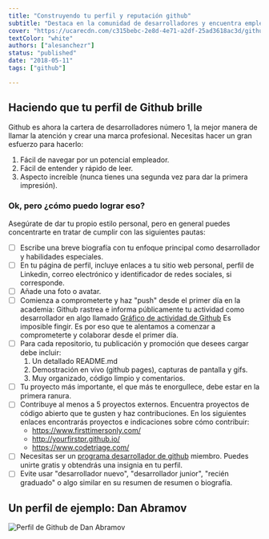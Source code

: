 ```yaml
---
title: "Construyendo tu perfil y reputación github"
subtitle: "Destaca en la comunidad de desarrolladores y encuentra empleos y oportunidades con una excelente presencia en línea"
cover: "https://ucarecdn.com/c315bebc-2e8d-4e71-a2df-25ad3618ac3d/githubbackground.jpg"
textColor: "white"
authors: ["alesanchezr"]
status: "published"
date: "2018-05-11"
tags: ["github"]

---
```


## Haciendo que tu perfil de Github brille

Github es ahora la cartera de desarrolladores número 1, la mejor manera de llamar la atención y crear una marca profesional. Necesitas hacer un gran esfuerzo para hacerlo:  
    
   1. Fácil de navegar por un potencial empleador.  
   2. Fácil de entender y rápido de leer.
   3. Aspecto increíble (nunca tienes una segunda vez para dar la primera impresión).

### Ok, pero ¿cómo puedo lograr eso?

Asegúrate de dar tu propio estilo personal, pero en general puedes concentrarte en tratar de cumplir con las siguientes pautas:

- [ ] Escribe una breve biografía con tu enfoque principal como desarrollador y habilidades especiales.
- [ ] En tu página de perfil, incluye enlaces a tu sitio web personal, perfil de Linkedin, correo electrónico y identificador de redes sociales, si corresponde.
- [ ] Añade una foto o avatar.
- [ ] Comienza a comprometerte y haz "push" desde el primer día en la academia: Github rastrea e informa públicamente tu actividad como desarrollador en algo llamado [Gráfico de actividad de Github](https://help.github.com/en/articles/viewing-contributions-on-your-profile#contributions-calendar) Es imposible fingir. Es por eso que te alentamos a comenzar a comprometerte y colaborar desde el primer día.
- [ ] Para cada repositorio, tu publicación y promoción que desees cargar debe incluir:  
    1. Un detallado README.md
    2. Demostración en vivo (github pages), capturas de pantalla y gifs.
    3. Muy organizado, código limpio y comentarios.
- [ ] Tu proyecto más importante, el que más te enorgullece, debe estar en la primera ranura.
- [ ] Contribuye al menos a 5 proyectos externos. Encuentra proyectos de código abierto que te gusten y haz contribuciones. En los siguientes enlaces encontrarás proyectos e indicaciones sobre cómo contribuir: 
    - https://www.firsttimersonly.com/
    - http://yourfirstpr.github.io/
    - https://www.codetriage.com/
- [ ] Necesitas ser un [programa desarrollador de github](https://developer.github.com/program/) miembro. Puedes unirte gratis y obtendrás una insignia en tu perfil.
- [ ] Evite usar "desarrollador nuevo", "desarrollador junior", "recién graduado" o algo similar en su resumen de resumen o biografía.

## Un perfil de ejemplo: Dan Abramov

![Perfil de Github de Dan Abramov ](https://ucarecdn.com/b04c5254-086a-4b9f-8b86-0cf95fcc3fcd/danabramov.png)
